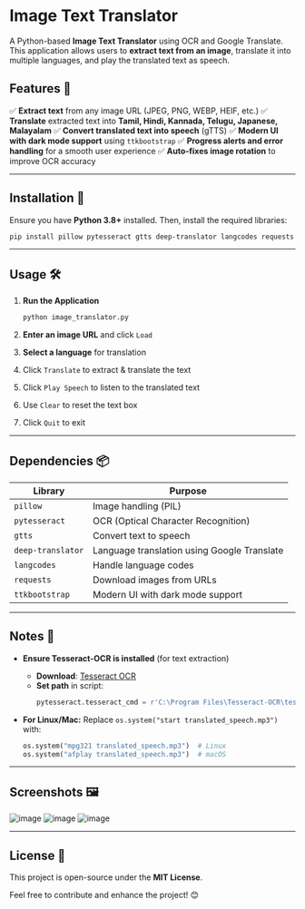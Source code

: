 # Image Text Translator

A Python-based **Image Text Translator** using OCR and Google Translate. This application allows users to **extract text from an image**, translate it into multiple languages, and play the translated text as speech.

## Features 🚀
✅ **Extract text** from any image URL (JPEG, PNG, WEBP, HEIF, etc.)
✅ **Translate** extracted text into **Tamil, Hindi, Kannada, Telugu, Japanese, Malayalam**
✅ **Convert translated text into speech** (gTTS)
✅ **Modern UI with dark mode support** using `ttkbootstrap`
✅ **Progress alerts and error handling** for a smooth user experience
✅ **Auto-fixes image rotation** to improve OCR accuracy

---

## Installation 🔧
Ensure you have **Python 3.8+** installed. Then, install the required libraries:

```sh
pip install pillow pytesseract gtts deep-translator langcodes requests ttkbootstrap
```

---

## Usage 🛠
1. **Run the Application**
   ```sh
   python image_translator.py
   ```

2. **Enter an image URL** and click `Load`
3. **Select a language** for translation
4. Click `Translate` to extract & translate the text
5. Click `Play Speech` to listen to the translated text
6. Use `Clear` to reset the text box
7. Click `Quit` to exit

---

## Dependencies 📦
| Library          | Purpose |
|-----------------|------------------------------------------------|
| `pillow`        | Image handling (PIL)                          |
| `pytesseract`   | OCR (Optical Character Recognition)           |
| `gtts`          | Convert text to speech                        |
| `deep-translator` | Language translation using Google Translate |
| `langcodes`     | Handle language codes                         |
| `requests`      | Download images from URLs                     |
| `ttkbootstrap`  | Modern UI with dark mode support              |

---

## Notes 📌
- **Ensure Tesseract-OCR is installed** (for text extraction)
  - **Download**: [Tesseract OCR](https://github.com/UB-Mannheim/tesseract/wiki)
  - **Set path** in script:
    ```python
    pytesseract.tesseract_cmd = r'C:\Program Files\Tesseract-OCR\tesseract.exe'
    ```

- **For Linux/Mac:** Replace `os.system("start translated_speech.mp3")` with:
  ```python
  os.system("mpg321 translated_speech.mp3")  # Linux
  os.system("afplay translated_speech.mp3")  # macOS
  ```

---

## Screenshots 🖼️
![image](https://github.com/user-attachments/assets/b3b7d958-b843-4850-ae4b-921891e306f1)
![image](https://github.com/user-attachments/assets/fdf86f72-0bf8-417f-bab5-74049a3289d3)
![image](https://github.com/user-attachments/assets/54ad8a63-cdf5-4eb4-8d84-ac1d7eaf548c)

---

## License 📜
This project is open-source under the **MIT License**.

Feel free to contribute and enhance the project! 😊

